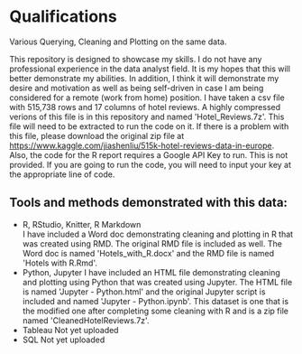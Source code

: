 # Qualifications
Various Querying, Cleaning and Plotting on the same data.  
  
  This repository is designed to showcase my skills. I do not have any professional experience in the data analyst field. It is my hopes that this will better demonstrate my abilities. In addition, I think it will demonstrate my desire and motivation as well as being self-driven in case I am being considered for a remote (work from home) position. I have taken a csv file with 515,738 rows and 17 columns of hotel reviews. A highly compressed verions of this file is in this repository and named 'Hotel_Reviews.7z'. This file will need to be extracted to run the code on it. If there is a problem with this file, please download the original zip file at https://www.kaggle.com/jiashenliu/515k-hotel-reviews-data-in-europe. Also, the code for the R report requires a Google API Key to run. This is not provided. If you are going to run the code, you will need to input your key at the appropriate line of code.  
## Tools and methods demonstrated with this data:
  + R, RStudio, Knitter, R Markdown  
    I have included a Word doc demonstrating cleaning and plotting in R that was created using RMD. The original RMD file is included as well. The Word doc is named 'Hotels_with_R.docx' and the RMD file is named 'Hotels with R.Rmd'.
  + Python, Jupyter
    I have included an HTML file demonstrating cleaning and plotting using Python that was created using Jupyter. The HTML file is named 'Jupyter - Python.html' and the original Jupyter script is included and named 'Jupyter - Python.ipynb'. This dataset is one that is the modified one after completing some cleaning with R and is a zip file named 'CleanedHotelReviews.7z'.
   + Tableau
  Not yet uploaded
   + SQL
  Not yet uploaded
